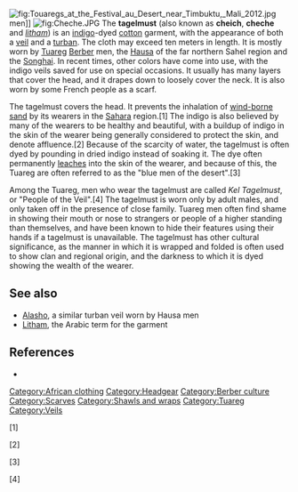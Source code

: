![](Touaregs_at_the_Festival_au_Desert_near_Timbuktu,_Mali_2012.jpg "fig:Touaregs_at_the_Festival_au_Desert_near_Timbuktu,_Mali_2012.jpg")
men\]\] ![](Cheche.JPG "fig:Cheche.JPG") The **tagelmust** (also known
as **cheich**, **cheche** and *[litham](litham "wikilink")*) is an
[indigo](indigo_dye "wikilink")-dyed [cotton](cotton "wikilink")
garment, with the appearance of both a [veil](veil "wikilink") and a
[turban](turban "wikilink"). The cloth may exceed ten meters in length.
It is mostly worn by [Tuareg](Tuareg_people "wikilink")
[Berber](Berbers "wikilink") men, the [Hausa](Hausa_people "wikilink")
of the far northern Sahel region and the
[Songhai](Songhai_people "wikilink"). In recent times, other colors have
come into use, with the indigo veils saved for use on special occasions.
It usually has many layers that cover the head, and it drapes down to
loosely cover the neck. It is also worn by some French people as a
scarf.

The tagelmust covers the head. It prevents the inhalation of [wind-borne
sand](wind-borne_sand "wikilink") by its wearers in the
[Sahara](Sahara "wikilink") region.[1] The indigo is also believed by
many of the wearers to be healthy and beautiful, with a buildup of
indigo in the skin of the wearer being generally considered to protect
the skin, and denote affluence.[2] Because of the scarcity of water, the
tagelmust is often dyed by pounding in dried indigo instead of soaking
it. The dye often permanently [leaches](wikt:leaching "wikilink") into
the skin of the wearer, and because of this, the Tuareg are often
referred to as the "blue men of the desert".[3]

Among the Tuareg, men who wear the tagelmust are called *Kel Tagelmust*,
or "People of the Veil".[4] The tagelmust is worn only by adult males,
and only taken off in the presence of close family. Tuareg men often
find shame in showing their mouth or nose to strangers or people of a
higher standing than themselves, and have been known to hide their
features using their hands if a tagelmust is unavailable. The tagelmust
has other cultural significance, as the manner in which it is wrapped
and folded is often used to show clan and regional origin, and the
darkness to which it is dyed showing the wealth of the wearer.

## See also

-   [Alasho](Alasho "wikilink"), a similar turban veil worn by Hausa men
-   [Litham](Litham "wikilink"), the Arabic term for the garment

## References

-

[Category:African clothing](Category:African_clothing "wikilink")
[Category:Headgear](Category:Headgear "wikilink") [Category:Berber
culture](Category:Berber_culture "wikilink")
[Category:Scarves](Category:Scarves "wikilink") [Category:Shawls and
wraps](Category:Shawls_and_wraps "wikilink")
[Category:Tuareg](Category:Tuareg "wikilink")
[Category:Veils](Category:Veils "wikilink")

[1]

[2]

[3]

[4]